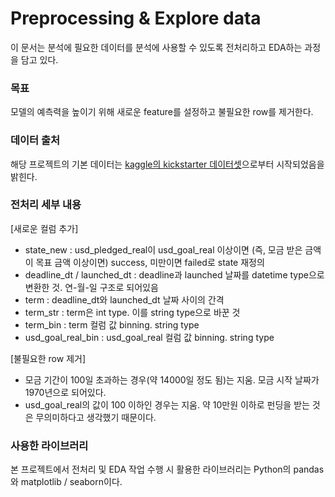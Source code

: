 
# Preprocessing & Explore data
이 문서는 분석에 필요한 데이터를 분석에 사용할 수 있도록 전처리하고 EDA하는 과정을 담고 있다.

### 목표
모델의 예측력을 높이기 위해 새로운 feature를 설정하고 불필요한 row를 제거한다.




### 데이터 출처
해당 프로젝트의 기본 데이터는 [kaggle의 kickstarter 데이터셋](https://www.kaggle.com/kemical/kickstarter-projects)으로부터 시작되었음을 밝힌다.




### 전처리 세부 내용
[새로운 컬럼 추가]
- state_new : usd_pledged_real이 usd_goal_real 이상이면 (즉, 모금 받은 금액이 목표 금액 이상이면) success, 미만이면 failed로 state 재정의
- deadline_dt / launched_dt : deadline과 launched 날짜를 datetime type으로 변환한 것. 연-월-일 구조로 되어있음
- term : deadline_dt와 launched_dt 날짜 사이의 간격
- term_str : term은 int type. 이를 string type으로 바꾼 것
- term_bin : term 컬럼 값 binning. string type
- usd_goal_real_bin : usd_goal_real 컬럼 값 binning. string type

[불필요한 row 제거]
- 모금 기간이 100일 초과하는 경우(약 14000일 정도 됨)는 지움. 모금 시작 날짜가 1970년으로 되어있다.
- usd_goal_real의 값이 100 이하인 경우는 지움. 약 10만원 이하로 펀딩을 받는 것은 무의미하다고 생각했기 때문이다.




### 사용한 라이브러리
본 프로젝트에서 전처리 및 EDA 작업 수행 시 활용한 라이브러리는 Python의 pandas와 matplotlib / seaborn이다.
